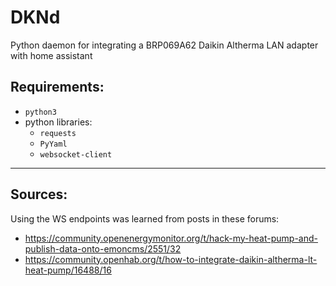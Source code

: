 # DKNd

Python daemon for integrating a BRP069A62 Daikin Altherma LAN adapter with home assistant


## Requirements:
 - `python3`
 - python libraries:
   * `requests`
   * `PyYaml`
   * `websocket-client`



____

## Sources:

Using the WS endpoints was learned from  posts in these forums:

 - <https://community.openenergymonitor.org/t/hack-my-heat-pump-and-publish-data-onto-emoncms/2551/32>
 - <https://community.openhab.org/t/how-to-integrate-daikin-altherma-lt-heat-pump/16488/16>
 